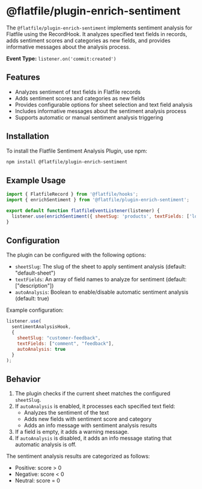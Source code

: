 <!-- START_INFOCARD -->
# @flatfile/plugin-enrich-sentiment

The `@flatfile/plugin-enrich-sentiment` implements sentiment analysis for Flatfile using the RecordHook. It analyzes specified text fields in records, adds sentiment scores and categories as new fields, and provides informative messages about the analysis process.

**Event Type:**
`listener.on('commit:created')`

<!-- END_INFOCARD -->

## Features

- Analyzes sentiment of text fields in Flatfile records
- Adds sentiment scores and categories as new fields
- Provides configurable options for sheet selection and text field analysis
- Includes informative messages about the sentiment analysis process
- Supports automatic or manual sentiment analysis triggering

## Installation

To install the Flatfile Sentiment Analysis Plugin, use npm:

```bash
npm install @flatfile/plugin-enrich-sentiment
```

## Example Usage

```javascript
import { FlatfileRecord } from '@flatfile/hooks';
import { enrichSentiment } from '@flatfile/plugin-enrich-sentiment';

export default function flatfileEventListener(listener) {
  listener.use(enrichSentiment({ sheetSug: 'products', textFields: ['long_description'] }));
}
```

## Configuration

The plugin can be configured with the following options:

- `sheetSlug`: The slug of the sheet to apply sentiment analysis (default: "default-sheet")
- `textFields`: An array of field names to analyze for sentiment (default: ["description"])
- `autoAnalysis`: Boolean to enable/disable automatic sentiment analysis (default: true)

Example configuration:

```javascript
listener.use(
  sentimentAnalysisHook,
  {
    sheetSlug: "customer-feedback",
    textFields: ["comment", "feedback"],
    autoAnalysis: true
  }
);
```

## Behavior

1. The plugin checks if the current sheet matches the configured `sheetSlug`.
2. If `autoAnalysis` is enabled, it processes each specified text field:
   - Analyzes the sentiment of the text
   - Adds new fields with sentiment score and category
   - Adds an info message with sentiment analysis results
3. If a field is empty, it adds a warning message.
4. If `autoAnalysis` is disabled, it adds an info message stating that automatic analysis is off.

The sentiment analysis results are categorized as follows:
- Positive: score > 0
- Negative: score < 0
- Neutral: score = 0
